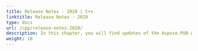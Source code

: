 ```yaml
---
title: Release Notes - 2020 | C++
linktitle: Release Notes - 2020
type: docs
url: /cpp/release-notes-2020/
description: In this chapter, you will find updates of the Aspose.PUB API solution for C++ divided into sections according to the version of the release of 2020.
weight: 10
---
```



